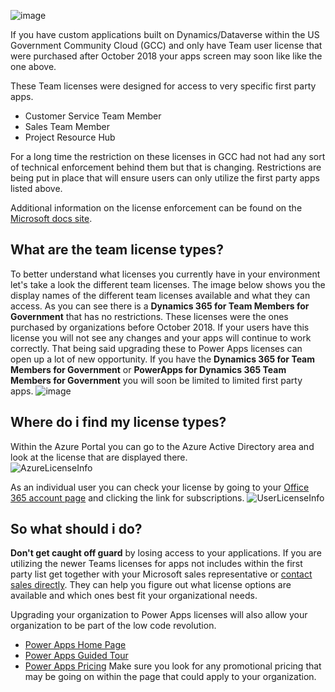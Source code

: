 ![image](https://user-images.githubusercontent.com/7444929/118153758-3ea75080-b3e4-11eb-9d7d-079a8f53a627.png)

If you have custom applications built on Dynamics/Dataverse within the US Government Community Cloud (GCC) and only have Team user license that were purchased after October 2018 your apps screen may soon like like the one above.

These Team licenses were designed for access to very specific first party apps.
* Customer Service Team Member
* Sales Team Member
* Project Resource Hub

For a long time the restriction on these licenses in GCC had not had any sort of technical enforcement behind them but that is changing.  Restrictions are being put in place that will ensure users can only utilize the first party apps listed above.

Additional information on the license enforcement can be found on the [Microsoft docs site](https://docs.microsoft.com/en-us/dynamics365-release-plan/2020wave1/dynamics365-sales/license-enforcement-users-new-team-member-licenses).

## What are the team license types?

To better understand what licenses you currently have in your environment let's take a look the different team licenses.  The image below shows you the display names of the different
team licenses available and what they can access.  As you can see there is a **Dynamics 365 for Team Members for Government** that has no restrictions.  These licenses were the ones purchased by organizations before October 2018.  If your users have this license you will not see any changes and your apps will continue to work correctly.  That being said upgrading these to Power Apps licenses can open up a lot of new opportunity.  If you have the **Dynamics 365 for Team Members for Government** or **PowerApps for Dynamics 365 Team Members for Government** you will soon be limited to limited first party apps.
![image](https://user-images.githubusercontent.com/7444929/118153725-3818d900-b3e4-11eb-8269-ca393c7b60f2.png)

## Where do i find my license types?

Within the Azure Portal you can go to the Azure Active Directory area and look at the license that are displayed there.  
![AzureLicenseInfo](https://user-images.githubusercontent.com/7444929/118158381-b2982780-b3e9-11eb-992d-a3cd44b46e3d.gif)

As an individual user you can check your license by going to your [Office 365 account page](https://portal.office.com/account/) and clicking the link for subscriptions.
![UserLicenseInfo](https://user-images.githubusercontent.com/7444929/118158401-b9269f00-b3e9-11eb-8d09-726c7f3fb9ea.gif)

## So what should i do?

**Don't get caught off guard** by losing access to your applications.  If you are utilizing the newer Teams licenses for apps not includes within the first party list get together with your Microsoft sales representative or [contact sales directly](https://info.microsoft.com/ww-Landing-PowerApps-Contact-Us.html?LCID=EN-US).  They can help you figure out what license options are available and which ones best fit your organizational needs.

Upgrading your organization to Power Apps licenses will also allow your organization to be part of the low code revolution.
* [Power Apps Home Page](https://powerapps.microsoft.com/en-us/)
* [Power Apps Guided Tour](https://dynamics.microsoft.com/en-us/guidedtour/power-platform/power-apps/1/1)
* [Power Apps Pricing](https://powerapps.microsoft.com/en-us/pricing/)  Make sure you look for any promotional pricing that may be going on within the page that could apply to your organization.
<!--stackedit_data:
eyJwcm9wZXJ0aWVzIjoidGl0bGU6IFRlYW0gTWVtYmVyIExpY2
Vuc2UgRW5mb3JjZW1lbnQgaW4gR0NDXG5hdXRob3I6IFJpY2hh
cmQgV2lsc29uXG50YWdzOiA+LVxuICBnY2MsIGdvdmVybm1lbn
QsIGxpY2Vuc2UsXG4gIHBvd2VyYXBwcyxwb3dlcnBsYXRmb3Jt
LGR5bmFtaWNzLGRhdGF2ZXJzZSxtaWNyb3NvZnQsdGVhbXMsdG
VhbW1lbWJlclxuIiwiaGlzdG9yeSI6Wy0yMTQ0MjAxOTcsLTk3
ODQ3MDI4NV19
-->